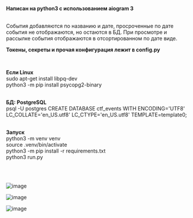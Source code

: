**Написан на python3 с использованием aiogram 3** 




<br>
События добавляются по названию и дате, просроченные по дате события не отображаются, но остаются в БД. При просмотре и рассылке события отображаются в отсортированном по дате виде.
<br>

**Токены, секреты и прочая конфигурация лежит в config.py**

<br>

**Если Linux** <br>
sudo apt-get install libpq-dev <br>
python3 -m pip install psycopg2-binary<br>
<br>

**БД: PostgreSQL** <br>
psql -U postgres 
CREATE DATABASE ctf_events WITH ENCODING='UTF8' LC_COLLATE='en_US.utf8' LC_CTYPE='en_US.utf8' TEMPLATE=template0;
<br><br>

**Запуск**
<br>
python3 -m venv venv <br>
source .venv/bin/activate <br>
python3 -m pip install -r requirements.txt <br>
python3 run.py <br>

<br>
<br>


![image](https://github.com/temlakoz/tgbot-event-notifier/assets/44872170/60a257e1-095c-401b-9724-cd36d57c16c2)

![image](https://github.com/temlakoz/tgbot-event-notifier/assets/44872170/8d9327dd-6078-4a45-8d8f-514048942708)

![image](https://github.com/temlakoz/tgbot-event-notifier/assets/44872170/b7de9001-6ef9-40a5-8acf-11e7edb7d7b5)


